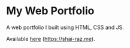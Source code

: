 # My Web Portfolio
A web portfolio I built using HTML, CSS and JS.

Available [here](https://shai-raz.me) (https://shai-raz.me).
